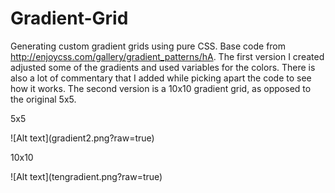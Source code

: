 # Gradient-Grid
Generating custom gradient grids using pure CSS.  Base code from http://enjoycss.com/gallery/gradient_patterns/hA.  The first version I created adjusted some of the gradients and used variables for the colors.  There is also a lot of commentary that I added while picking apart the code to see how it works.  The second version is a 10x10 gradient grid, as opposed to the original 5x5.

<p>5x5</p>
![Alt text](gradient2.png?raw=true)

<p>10x10</p>
![Alt text](tengradient.png?raw=true)


